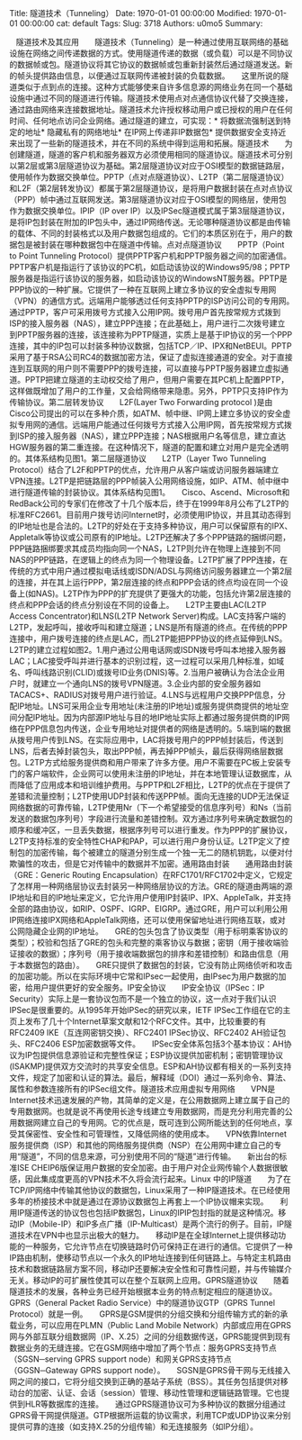 Title: 隧道技术（Tunneling）
Date: 1970-01-01 00:00:00
Modified: 1970-01-01 00:00:00
cat: default
Tags: 
Slug: 3718
Authors: u0mo5 
Summary: 

   隧道技术及其应用　　隧道技术（Tunneling）是一种通过使用互联网络的基础设施在网络之间传递数据的方式。使用隧道传递的数据（或负载）可以是不同协议的数据帧或包。隧道协议将其它协议的数据帧或包重新封装然后通过隧道发送。新的帧头提供路由信息，以便通过互联网传递被封装的负载数据。　　这里所说的隧道类似于点到点的连接。这种方式能够使来自许多信息源的网络业务在同一个基础设施中通过不同的隧道进行传输。隧道技术使用点对点通信协议代替了交换连接，通过路由网络来连接数据地址。隧道技术允许授权移动用户或已授权的用户在任何时间、任何地点访问企业网络。通过隧道的建立，可实现：* 
将数据流强制送到特定的地址* 隐藏私有的网络地址* 在IP网上传递非IP数据包* 
提供数据安全支持近来出现了一些新的隧道技术，并在不同的系统中得到运用和拓展。隧道技术　　为创建隧道，隧道的客户机和服务器双方必须使用相同的隧道协议。隧道技术可分别以第2层或第3层隧道协议为基础。第2层隧道协议对应于OSI模型的数据链路层，使用帧作为数据交换单位。PPTP（点对点隧道协议）、L2TP（第二层隧道协议）和L2F（第2层转发协议）都属于第2层隧道协议，是将用户数据封装在点对点协议（PPP）帧中通过互联网发送。第3层隧道协议对应于OSI模型的网络层，使用包作为数据交换单位。IPIP（IP 
over 
IP）以及IPSec隧道模式属于第3层隧道协议，是将IP包封装在附加的IP包头中，通过IP网络传送。无论哪种隧道协议都是由传输的载体、不同的封装格式以及用户数据包组成的。它们的本质区别在于，用户的数据包是被封装在哪种数据包中在隧道中传输。点对点隧道协议　　PPTP（Point 
to Point Tunneling 
Protocol）提供PPTP客户机和PPTP服务器之间的加密通信。PPTP客户机是指运行了该协议的PC机，如启动该协议的Windows95/98；PPTP服务器是指运行该协议的服务器，如启动该协议的WindowsNT服务器。PPTP是PPP协议的一种扩展。它提供了一种在互联网上建立多协议的安全虚拟专用网（VPN）的通信方式。远端用户能够透过任何支持PPTP的ISP访问公司的专用网。　　通过PPTP，客户可采用拨号方式接入公用IP网。拨号用户首先按常规方式拨到ISP的接入服务器（NAS），建立PPP连接；在此基础上，用户进行二次拨号建立到PPTP服务器的连接，该连接称为PPTP隧道，实质上是基于IP协议的另一个PPP连接，其中的IP包可以封装多种协议数据，包括TCP／IP、IPX和NetBEUI。PPTP采用了基于RSA公司RC4的数据加密方法，保证了虚拟连接通道的安全。对于直接连到互联网的用户则不需要PPP的拨号连接，可以直接与PPTP服务器建立虚拟通道。PPTP把建立隧道的主动权交给了用户，但用户需要在其PC机上配置PPTP，这样做既增加了用户的工作量，又会给网络带来隐患。另外，PPTP只支持IP作为传输协议。第二层转发协议　　L2F(Layer 
Two Forwarding protocol 
)是由Cisco公司提出的可以在多种介质，如ATM、帧中继、IP网上建立多协议的安全虚拟专用网的通信。远端用户能通过任何拨号方式接入公用IP网，首先按常规方式拨到ISP的接入服务器（NAS），建立PPP连接；NAS根据用户名等信息，建立直达HGW服务器的第二重连接。在这种情况下，隧道的配置和建立对用户是完全透明的。其体系结构见图1。第二层隧道协议　　L2TP（Layer 
Two Tunneling 
Protocol）结合了L2F和PPTP的优点，允许用户从客户端或访问服务器端建立VPN连接。L2TP是把链路层的PPP帧装入公用网络设施，如IP、ATM、帧中继中进行隧道传输的封装协议。其体系结构见图1。　　Cisco、Ascend、Microsoft和RedBack公司的专家们在修改了十几个版本后，终于在1999年8月公布了L2TP的标准RFC2661。目前用户拨号访问Internet时，必须使用IP协议，并且其动态得到的IP地址也是合法的。L2TP的好处在于支持多种协议，用户可以保留原有的IPX、Appletalk等协议或公司原有的IP地址。L2TP还解决了多个PPP链路的捆绑问题，PPP链路捆绑要求其成员均指向同一个NAS，L2TP则允许在物理上连接到不同NAS的PPP链路，在逻辑上的终点为同一个物理设备。L2TP扩展了PPP连接，在传统的方式中用户通过模拟电话线或ISDN/ADSL与网络访问服务器建立一个第2层的连接，并在其上运行PPP，第2层连接的终点和PPP会话的终点均设在同一个设备上(如NAS)。L2TP作为PPP的扩充提供了更强大的功能，包括允许第2层连接的终点和PPP会话的终点分别设在不同的设备上。　　L2TP主要由LAC(L2TP 
Access Concentrator)和LNS(L2TP Network 
Server)构成。LAC支持客户端的L2TP，发起呼叫，接收呼叫和建立隧道；LNS是所有隧道的终点。在传统的PPP连接中，用户拨号连接的终点是LAC，而L2TP能把PPP协议的终点延伸到LNS。L2TP的建立过程如图2。1.用户通过公用电话网或ISDN拨号呼叫本地接入服务器LAC；LAC接受呼叫并进行基本的识别过程，这一过程可以采用几种标准，如域名、呼叫线路识别(CLID)或拨号ID业务(DNIS)等。2.当用户被确认为合法企业用户时，就建立一个通向LNS的拨号VPN隧道。3.企业内部的安全服务器如TACACS+、RADIUS对拨号用户进行验证。4.LNS与远程用户交换PPP信息，分配IP地址。LNS可采用企业专用地址(未注册的IP地址)或服务提供商提供的地址空间分配IP地址。因为内部源IP地址与目的地IP地址实际上都通过服务提供商的IP网络在PPP信息包内传送，企业专用地址对提供者的网络是透明的。5.端到端的数据从拨号用户传到LNS。在实际应用中，LAC将拨号用户的PPP帧封装后，传送到LNS，后者去掉封装包头，取出PPP帧，再去掉PPP帧头，最后获得网络层数据包。L2TP方式给服务提供商和用户带来了许多方便。用户不需要在PC板上安装专门的客户端软件，企业网可以使用未注册的IP地址，并在本地管理认证数据库，从而降低了应用成本和培训维护费用。与PPTP和L2F相比，L2TP的优点在于提供了差错和流量控制；L2TP使用UDP封装和传送PPP帧。面向无连接的UDP无法保证网络数据的可靠传输，L2TP使用Nr（下一个希望接受的信息序列号）和Ns（当前发送的数据包序列号）字段进行流量和差错控制。双方通过序列号来确定数据包的顺序和缓冲区，一旦丢失数据，根据序列号可以进行重发。作为PPP的扩展协议，L2TP支持标准的安全特性CHAP和PAP，可以进行用户身份认证。L2TP定义了控制包的加密传输，每个被建立的隧道分别生成一个独一无二的随机钥匙，以便对付欺骗性的攻击，但是它对传输中的数据并不加密。通用路由封装　　通用路由封装（GRE：Generic 
Routing 
Encapsulation）在RFC1701/RFC1702中定义，它规定了怎样用一种网络层协议去封装另一种网络层协议的方法。GRE的隧道由两端的源IP地址和目的IP地址来定义，它允许用户使用IP封装IP、IPX、AppleTalk，并支持全部的路由协议，如RIP、OSPF、IGRP、EIGRP。通过GRE，用户可以利用公用IP网络连接IPX网络和AppleTalk网络，还可以使用保留地址进行网络互联，或对公网隐藏企业网的IP地址。　　GRE的包头包含了协议类型（用于标明乘客协议的类型）；校验和包括了GRE的包头和完整的乘客协议与数据；密钥（用于接收端验证接收的数据）；序列号（用于接收端数据包的排序和差错控制）和路由信息（用于本数据包的路由）。　　GRE只提供了数据包的封装，它没有防止网络侦听和攻击的加密功能。所以在实际环境中它常和IPsec一起使用，由IPsec为用户数据的加密，给用户提供更好的安全服务。IP安全协议　　IP安全协议（IPSec：IP 
Security）实际上是一套协议包而不是一个独立的协议，这一点对于我们认识IPSec是很重要的。从1995年开始IPSec的研究以来，IETF 
IPSec工作组在它的主页上发布了几十个Internet草案文献和12个RFC文件。其中，比较重要的有RFC2409 IKE（互连网密钥交换）、RFC2401 
IPSec协议、RFC2402 AH验证包头、RFC2406 
ESP加密数据等文件。　　IPSec安全体系包括3个基本协议：AH协议为IP包提供信息源验证和完整性保证；ESP协议提供加密机制；密钥管理协议(ISAKMP)提供双方交流时的共享安全信息。ESP和AH协议都有相关的一系列支持文件，规定了加密和认证的算法。最后，解释域（DOI）通过一系列命令、算法、属性和参数连接所有的IPSec组文件。隧道技术应用虚拟专用网络　　VPN是Internet技术迅速发展的产物，其简单的定义是，在公用数据网上建立属于自己的专用数据网。也就是说不再使用长途专线建立专用数据网，而是充分利用完善的公用数据网建立自己的专用网。它的优点是，既可连到公网所能达到的任何地点，享受其保密性、安全性和可管理性，又降低网络的使用成本。　　VPN依靠Internet服务提供商（ISP）和其他的网络服务提供商（NSP）在公用网中建立自己的专用“隧道”，不同的信息来源，可分别使用不同的“隧道”进行传输。　　新出台的标准ISE 
CHEIP6版保证用户数据的安全加密。由于用户对企业网传输个人数据很敏感，因此集成度更高的VPN技术不久将会流行起来。Linux 
中的IP隧道　　为了在TCP/IP网络中传输其他协议的数据包，Linux采用了一种IP隧道技术。在已经使用多年的桥接技术中就是通过在源协议数据包上再套上一个IP协议帽来实现。　　利用IP隧道传送的协议包也包括IP数据包，Linux的IPIP包封指的就是这种情况。移动IP（Mobile-IP）和IP多点广播（IP-Multicast）是两个流行的例子。目前，IP隧道技术在VPN中也显示出极大的魅力。　　移动IP是在全球Internet上提供移动功能的一种服务，它允许节点在切换链路时仍可保持正在进行的通信。它提供了一种IP路由机制，使移动节点以一个永久的IP地址连接到任何链路上。与特定主机路由技术和数据链路层方案不同，移动IP还要解决安全性和可靠性问题，并与传输媒介无关。移动IP的可扩展性使其可以在整个互联网上应用。GPRS隧道协议　　随着隧道技术的发展，各种业务已经开始根据本业务的特点制定相应的隧道协议。GPRS（General 
Packet Radio Service）中的隧道协议GTP（GPRS Tunnel 
Protocol）就是一例。　　GPRS是GSM提供的分组交换和分组传输方式的新的承载业务，可以应用在PLMN（Public Land Mobile 
Network）内部或应用在GPRS网与外部互联分组数据网（IP、X.25）之间的分组数据传送，GPRS能提供到现有数据业务的无缝连接。它在GSM网络中增加了两个节点：服务GPRS支持节点（SGSN─serving 
GPRS support node）和网关GPRS支持节点（GGSN─Gateway GPRS support 
node）。　　SGSN是GPRS骨干网与无线接入网之间的接口，它将分组交换到正确的基站子系统（BSS）。其任务包括提供对移动台的加密、认证、会话（session）管理、移动性管理和逻辑链路管理。它也提供到HLR等数据库的连接。　　通过GPRS隧道协议可为多种协议的数据分组通过GPRS骨干网提供隧道。GTP根据所运载的协议需求，利用TCP或UDP协议来分别提供可靠的连接（如支持X.25的分组传输）和无连接服务（如IP分组）。
